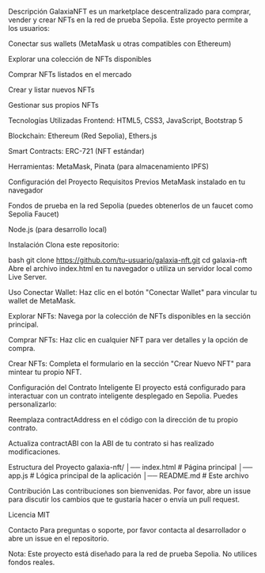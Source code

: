 Descripción
GalaxiaNFT es un marketplace descentralizado para comprar, vender y crear NFTs en la red de prueba Sepolia. Este proyecto permite a los usuarios:

Conectar sus wallets (MetaMask u otras compatibles con Ethereum)

Explorar una colección de NFTs disponibles

Comprar NFTs listados en el mercado

Crear y listar nuevos NFTs

Gestionar sus propios NFTs

Tecnologías Utilizadas
Frontend: HTML5, CSS3, JavaScript, Bootstrap 5

Blockchain: Ethereum (Red Sepolia), Ethers.js

Smart Contracts: ERC-721 (NFT estándar)

Herramientas: MetaMask, Pinata (para almacenamiento IPFS)

Configuración del Proyecto
Requisitos Previos
MetaMask instalado en tu navegador

Fondos de prueba en la red Sepolia (puedes obtenerlos de un faucet como Sepolia Faucet)

Node.js (para desarrollo local)

Instalación
Clona este repositorio:

bash
git clone https://github.com/tu-usuario/galaxia-nft.git
cd galaxia-nft
Abre el archivo index.html en tu navegador o utiliza un servidor local como Live Server.

Uso
Conectar Wallet: Haz clic en el botón "Conectar Wallet" para vincular tu wallet de MetaMask.

Explorar NFTs: Navega por la colección de NFTs disponibles en la sección principal.

Comprar NFTs: Haz clic en cualquier NFT para ver detalles y la opción de compra.

Crear NFTs: Completa el formulario en la sección "Crear Nuevo NFT" para mintear tu propio NFT.

Configuración del Contrato Inteligente
El proyecto está configurado para interactuar con un contrato inteligente desplegado en Sepolia. Puedes personalizarlo:

Reemplaza contractAddress en el código con la dirección de tu propio contrato.

Actualiza contractABI con la ABI de tu contrato si has realizado modificaciones.

Estructura del Proyecto
galaxia-nft/
│── index.html          # Página principal
│── app.js              # Lógica principal de la aplicación
│── README.md           # Este archivo

Contribución
Las contribuciones son bienvenidas. Por favor, abre un issue para discutir los cambios que te gustaría hacer o envía un pull request.

Licencia
MIT

Contacto
Para preguntas o soporte, por favor contacta al desarrollador o abre un issue en el repositorio.

Nota: Este proyecto está diseñado para la red de prueba Sepolia. No utilices fondos reales.
